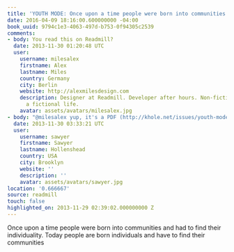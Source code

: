 ```yaml
---
title: 'YOUTH MODE: Once upon a time people were born into communities and had t…'
date: 2016-04-09 18:16:00.600000000 -04:00
book_uuid: 9794c1e3-4063-497d-b753-0f94305c2539
comments:
- body: You read this on Readmill?
  date: 2013-11-30 01:20:48 UTC
  user:
    username: milesalex
    firstname: Alex
    lastname: Miles
    country: Germany
    city: Berlin
    website: http://alexmilesdesign.com
    description: Designer at Readmill. Developer after hours. Non-fiction books and
      a fictional life.
    avatar: assets/avatars/milesalex.jpg
- body: "@milesalex yup, it's a PDF (http://khole.net/issues/youth-mode)"
  date: 2013-11-30 03:33:21 UTC
  user:
    username: sawyer
    firstname: Sawyer
    lastname: Hollenshead
    country: USA
    city: Brooklyn
    website: ''
    description: ''
    avatar: assets/avatars/sawyer.jpg
location: '0.666667'
source: readmill
touch: false
highlighted_on: 2013-11-29 02:39:02.000000000 Z
---
```


Once upon a time people were born into communities and had to find their individuality. Today people are born individuals and have to find their communities